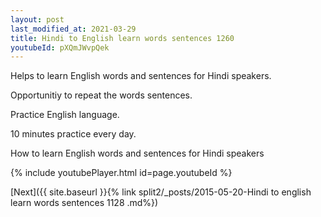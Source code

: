 ```yaml
---
layout: post
last_modified_at: 2021-03-29
title: Hindi to English learn words sentences 1260 
youtubeId: pXQmJWvpQek
---
```

 
 
Helps to learn English words and sentences for Hindi speakers.

Opportunitiy to repeat the words sentences. 

Practice English language. 
 
10 minutes practice every day. 
 
How to learn English words and sentences for Hindi speakers 
 
{% include youtubePlayer.html id=page.youtubeId %}
 
 
[Next]({{ site.baseurl }}{% link  split2/_posts/2015-05-20-Hindi to english learn words sentences 1128 .md%})
 
